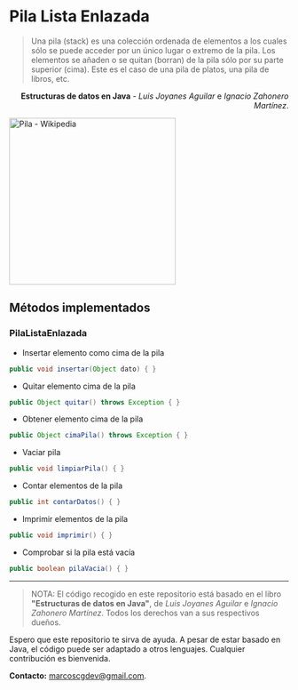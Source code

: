 # Pila Lista Enlazada

>Una pila (stack) es una colección ordenada de elementos a los cuales sólo se puede acceder por un único lugar o extremo de la pila. Los elementos se añaden o se quitan (borran) de la pila sólo por su parte superior (cima). Este es el caso de una pila de platos, una pila de libros, etc. 

<p style='text-align: right;'><b>Estructuras de datos en Java</b> - <i>Luis Joyanes Aguilar</i> e <i>Ignacio Zahonero Martínez</i>.</p>

<img src="https://upload.wikimedia.org/wikipedia/commons/thumb/d/d1/Pila.svg/1200px-Pila.svg.png" alt="Pila - Wikipedia" width="300"/>

## Métodos implementados

### PilaListaEnlazada

- Insertar elemento como cima de la pila
```java
public void insertar(Object dato) { }
```

- Quitar elemento cima de la pila
```java
public Object quitar() throws Exception { }
```

- Obtener elemento cima de la pila
```java
public Object cimaPila() throws Exception { }
```

- Vaciar pila
```java
public void limpiarPila() { }
```

- Contar elementos de la pila
```java
public int contarDatos() { }
```

- Imprimir elementos de la pila
```java
public void imprimir() { }
```

- Comprobar si la pila está vacía
```java
public boolean pilaVacia() { }
```

---

> NOTA: El código recogido en este repositorio está basado en el libro **"Estructuras de datos en Java"**, de _Luis Joyanes Aguilar_ e _Ignacio Zahonero Martínez_. Todos los derechos van a sus respectivos dueños.

Espero que este repositorio te sirva de ayuda. A pesar de estar basado en Java, el código puede ser adaptado a otros lenguajes. Cualquier contribución es bienvenida.

**Contacto:** [marcoscgdev@gmail.com](mailto:marcoscgdev@gmail.com).